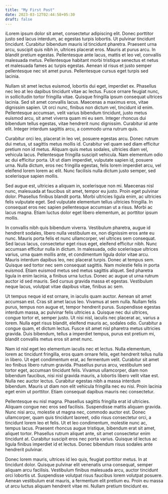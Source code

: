 ```yaml
---
title: "My First Post"
date: 2023-03-12T02:44:58+05:30
draft: false
---
```

iLorem ipsum dolor sit amet, consectetur adipiscing elit. Donec porttitor justo sed lacus interdum, ac egestas turpis lobortis. Ut pulvinar tincidunt tincidunt. Curabitur bibendum mauris id tincidunt pharetra. Praesent urna arcu, suscipit quis nibh in, ultrices placerat eros. Mauris at purus arcu. In blandit pretium egestas. Pellentesque ante lacus, mattis et leo vel, convallis malesuada metus. Pellentesque habitant morbi tristique senectus et netus et malesuada fames ac turpis egestas. Aenean id risus et justo semper pellentesque nec sit amet purus. Pellentesque cursus eget turpis sed lacinia.

Nullam sit amet lectus euismod, lobortis dui eget, imperdiet ex. Phasellus nec leo at leo dapibus tincidunt vitae ac lectus. Fusce ornare feugiat nunc, in sollicitudin tortor fringilla vitae. Quisque fringilla ipsum consequat ultrices lacinia. Sed sit amet convallis lacus. Maecenas a maximus eros, vitae dignissim sapien. Ut orci nunc, finibus non dictum vel, tincidunt id enim. Pellentesque accumsan, velit varius bibendum tincidunt, justo metus euismod arcu, sit amet viverra quam mi eu sem. Integer rhoncus dui bibendum tellus egestas, vitae hendrerit nunc dignissim. Curabitur id ante elit. Integer interdum sagittis arcu, a commodo urna rutrum quis.

Curabitur orci leo, placerat in leo vel, posuere egestas arcu. Donec rutrum dui metus, ut sagittis metus mollis id. Curabitur vel quam sed diam efficitur pretium non id metus. Aliquam quis metus sodales, ultricies diam vel, vehicula lacus. Pellentesque fringilla suscipit vehicula. Nam elementum odio ac dui efficitur porta. Ut ut diam imperdiet, vulputate sapien id, posuere urna. Nulla dictum, eros nec fringilla egestas, felis lorem imperdiet arcu, vel eleifend lorem lorem ac elit. Nunc facilisis nulla dictum justo semper, sed scelerisque sapien mollis.

Sed augue est, ultricies a aliquam in, scelerisque non mi. Maecenas nisl nunc, malesuada at faucibus sit amet, tempor eu justo. Proin eget pulvinar dolor. Phasellus finibus blandit porta. Morbi ultricies ligula enim, ac ultricies felis vulputate eget. Sed vulputate elementum tellus ultricies fringilla. In consequat eros nec sapien pellentesque accumsan ut a risus. Morbi ac lacus magna. Etiam luctus dolor eget libero elementum, ac porttitor ipsum mollis.

In convallis nibh quis bibendum viverra. Vestibulum pharetra, augue id hendrerit sodales, libero nulla vestibulum ex, non dignissim eros ante eu nunc. Mauris porta felis et nunc ullamcorper, vel ultrices sem consequat. Sed lacus lacus, consectetur eget risus eget, eleifend efficitur nibh. Nunc accumsan efficitur nulla in dictum. In malesuada, odio scelerisque ultrices varius, urna quam mollis ante, et condimentum ligula dolor vitae arcu. Mauris interdum dapibus leo, nec placerat turpis. Donec at tempus sem. Quisque sed tortor nec sem consequat sagittis. Nam molestie felis in porta euismod. Etiam euismod metus sed metus sagittis aliquet. Sed pharetra ligula in enim lacinia, a finibus urna luctus. Donec ac augue ut urna rutrum auctor id sed mauris. Sed cursus gravida massa et egestas. Vestibulum neque lacus, volutpat vitae dapibus vitae, finibus ac sem.

Ut tempus neque id est ornare, in iaculis quam auctor. Aenean sit amet accumsan est. Cras sit amet lacus leo. Vivamus at sem nulla. Nullam felis purus, tempus non augue et, tempor hendrerit purus. Suspendisse egestas interdum massa, ac pulvinar felis ultricies a. Quisque nec dui ultrices, congue tortor et, semper justo. Ut nisi nisl, iaculis nec placerat ac, varius a lorem. Nulla eget risus blandit, eleifend mauris ac, sodales odio. Curabitur a congue quam, et dictum lectus. Fusce sit amet nisl pharetra metus ultricies gravida. Duis bibendum, tellus a imperdiet tempus, purus est pretium mi, blandit convallis metus eros sit amet nunc.

Nam id nisl eget leo elementum iaculis nec et lectus. Nulla elementum, lorem ac tincidunt fringilla, eros quam ornare felis, eget hendrerit tellus nulla in libero. Ut eget condimentum erat, ac fermentum velit. Curabitur sit amet leo finibus libero rutrum gravida. Phasellus purus arcu, vestibulum sed tortor eget, accumsan tincidunt felis. Vivamus ullamcorper, diam non bibendum faucibus, nisi nisl gravida mauris, a lobortis libero velit vitae est. Nulla nec auctor lectus. Curabitur egestas nibh a massa interdum bibendum. Mauris ut diam non elit vehicula fringilla nec eu nisi. Proin lacinia eget enim ut porttitor. Etiam consequat dapibus mauris nec consectetur.

Pellentesque eu nisl magna. Phasellus sagittis fringilla erat id ultricies. Aliquam congue nec eros sed facilisis. Suspendisse mattis aliquam gravida. Nunc nisi arcu, molestie ut magna nec, commodo auctor est. Donec ullamcorper, quam quis tincidunt laoreet, odio risus consectetur orci, a tincidunt lorem leo et felis. Ut et leo condimentum, molestie nunc ac, tempus lacus. Praesent rhoncus augue tristique, bibendum erat sit amet, aliquet tortor. Phasellus rutrum aliquet ante, sit amet consectetur enim tincidunt at. Curabitur suscipit eros nec porta varius. Quisque id lectus ac ligula finibus imperdiet id et lectus. Donec bibendum risus sodales ante hendrerit pulvinar.

Donec lorem mauris, ultrices id leo quis, feugiat porttitor metus. In at tincidunt dolor. Quisque pulvinar elit venenatis urna consequat, semper aliquam arcu facilisis. Vestibulum finibus malesuada arcu, auctor tincidunt orci lobortis ut. Suspendisse volutpat risus faucibus lorem volutpat posuere. Aenean vestibulum erat mauris, a fermentum elit pretium eu. Proin eu massa ut arcu luctus aliquam hendrerit vitae mi. Nullam pretium tincidunt ex.

